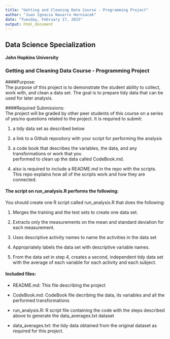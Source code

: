 ```yaml
---
title: "Getting and Cleaning Data Course - Programming Project"
author: "Juan Ignacio Navarro Horniacek"
date: "Tuesday, February 17, 2015"
output: html_document
---
```


## Data Science Specialization
#### John Hopkins University

### Getting and Cleaning Data Course - Programming Project
    
####Purpose:  
The purpose of this project is to demonstrate the student ability to collect, work with, and clean a data set. The goal is to prepare tidy data that can be used for later analysis. 
  
####Required Submissions:  
The project will be graded by other peer students of this course on a series of yes/no questions related to the project. It is required to submit:   

1) a tidy data set as described below

2) a link to a Github repository with your script for performing the analysis

3) a code book that describes the variables, the data, and any transformations or work that you   
performed to clean up the data called CodeBook.md.

4) also is required to include a README.md in the repo with the scripts. This repo explains how all of the scripts work and how they are connected.    
  
  
#### The script on run_analysis.R performs the following:  

You should create one R script called run_analysis.R that does the following:  

1) Merges the training and the test sets to create one data set.   

2) Extracts only the measurements on the mean and standard deviation for each measurement. 

3) Uses descriptive activity names to name the activities in the data set  

4) Appropriately labels the data set with descriptive variable names. 

5) From the data set in step 4, creates a second, independent tidy data set with the average of   each variable for each activity and each subject.  

#### Included files:  
 - README.md: This file describing the project
 
 - CodeBook.md: CodeBook file decribing the data, its variables and all the performed transformations
 
 - run_analysis.R: R script file containing the code with the steps described above to generate the data_averages.txt dataset
 
 - data_averages.txt: the tidy data obtained from the original dataset as required for this project.
 
 